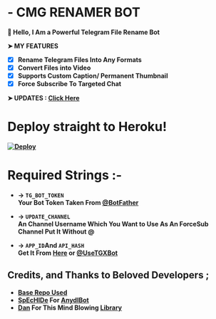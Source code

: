 # - CMG RENAMER BOT

 
<b>👋 Hello, I Am a Powerful Telegram File Rename Bot

➤ MY FEATURES

- [x] Rename Telegram Files Into Any Formats 
- [x] Convert Files into Video
- [x] Supports Custom Caption/ Permanent Thumbnail
- [x] Force Subscribe To Targeted Chat

➤ **UPDATES : [Click Here](https://t.me/CINEMAGRAM_LINKS)** 

# Deploy straight to Heroku!

[![Deploy](https://www.herokucdn.com/deploy/button.svg)](https://heroku.com/deploy?template=https://github.com/TitterBuck/CMGRENAMERBOT)

# Required Strings :-

* -> `TG_BOT_TOKEN`<br> **Your Bot Token Taken From [@BotFather](https://t.me/botfather)**

* -> `UPDATE_CHANNEL`<br> **An Channel Username Which You Want to Use As An ForceSub Channel Put It Without @**

* -> `APP_ID`__And__ `API_HASH`<br>**Get It From [Here](http://www.my.telegram.org) or [@UseTGXBot](http://www.telegram.dog/UseTGXBot)**

## Credits, and Thanks to Beloved Developers ;

* [Base Repo Used](https://github.com/No-OnE-Kn0wS-Me/FileRenameBot)
* [SpEcHlDe](https://telegram.dog/SpEcHlDe) For [AnydlBot](https://github.com/SpEcHiDe/AnyDLBot)
* [Dan](https://github.com/delivrance) For This Mind Blowing [Library](https://github.com/pyrogram/pyrogram)
